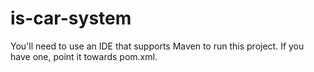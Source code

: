 # is-car-system

You'll need to use an IDE that supports Maven to run this project. If you have one, point it towards pom.xml.